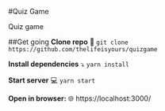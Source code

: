#Quiz Game

Quiz game

##Get going
**Clone repo** 🔀
`git clone https://github.com/thelifeisyours/quizgame`

**Install dependencies** :arrow_heading_down:
`yarn install`

**Start server** :computer:
`yarn start`

**Open in browser:** :globe_with_meridians:
https://localhost:3000/
